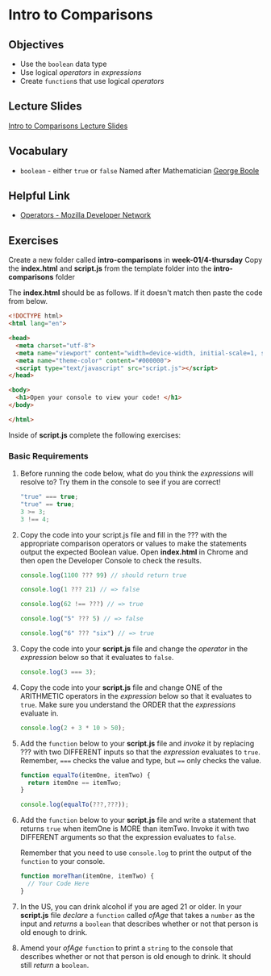 # Intro to Comparisons

## Objectives

- Use the `boolean` data type
- Use logical _operators_ in _expressions_
- Create `function`s that use logical _operators_

## Lecture Slides

[Intro to Comparisons Lecture Slides](https://docs.google.com/presentation/d/e/2PACX-1vQO1VunxcsDMXX53sJ2cRDG1NiSuvTTgM-CX7HPwvk2bdtsDOJ8w3bsh0ceryV1Xol1lKUXl9D53lOu/embed?start=false&loop=false&delayms=10000)

## Vocabulary

- `boolean` - either `true` or `false`
  Named after Mathematician [George Boole](https://en.wikipedia.org/wiki/George_Boole)

## Helpful Link

- [Operators - Mozilla Developer Network](https://developer.mozilla.org/en-US/docs/Web/JavaScript/Reference/Operators)

## Exercises

Create a new folder called **intro-comparisons** in **week-01/4-thursday**
Copy the **index.html** and **script.js** from the template folder into the **intro-comparisons** folder

The **index.html** should be as follows. If it doesn't match then paste the code from below.

```html
<!DOCTYPE html>
<html lang="en">

<head>
  <meta charset="utf-8">
  <meta name="viewport" content="width=device-width, initial-scale=1, shrink-to-fit=no">
  <meta name="theme-color" content="#000000">
  <script type="text/javascript" src="script.js"></script>
</head>

<body>
  <h1>Open your console to view your code! </h1>
</body>

</html>
```

Inside of **script.js** complete the following exercises:

### Basic Requirements

1.  Before running the code below, what do you think the _expressions_ will resolve to? Try them in the console to see if you are correct!

    ```js
    "true" === true;
    "true" == true;
    3 >= 3;
    3 !== 4;
    ```

1.  Copy the code into your script.js file and fill in the ??? with the appropriate comparison operators or values to make the statements output the expected Boolean value. Open **index.html** in Chrome and then open the Developer Console to check the results.

    ```js
    console.log(1100 ??? 99) // should return true

    console.log(1 ??? 21) // => false

    console.log(62 !== ???) // => true

    console.log("5" ??? 5) // => false

    console.log("6" ??? "six") // => true
    ```

1.  Copy the code into your **script.js** file and change the _operator_ in the _expression_ below so that it evaluates to `false`.

    ```js
    console.log(3 === 3);
    ```

1.  Copy the code into your **script.js** file and change ONE of the ARITHMETIC operators in the _expression_ below so that it evaluates to `true`. Make sure you understand the ORDER that the _expressions_ evaluate in.

    ```js
    console.log(2 + 3 * 10 > 50);
    ```

1.  Add the `function` below to your **script.js** file and _invoke_ it by replacing ??? with two DIFFERENT inputs so that the _expression_ evaluates to `true`. Remember, `===` checks the value and type, but `==` only checks the value.

    ```js
    function equalTo(itemOne, itemTwo) {
      return itemOne == itemTwo;
    }

    console.log(equalTo(???,???));
    ```

1.  Add the `function` below to your **script.js** file and write a statement that returns `true` when itemOne is MORE than itemTwo. Invoke it with two DIFFERENT arguments so that the expression evaluates to `false`.

    Remember that you need to use `console.log` to print the
    output of the `function` to your console.

    ```js
    function moreThan(itemOne, itemTwo) {
      // Your Code Here
    }
    ```

1.  In the US, you can drink alcohol if you are aged 21 or older. In your **script.js** file _declare_ a `function` called _ofAge_ that takes a `number` as the input and _returns_ a `boolean` that describes whether or not that person is old enough to drink.

1.  Amend your _ofAge_ `function` to print a `string` to the console that describes whether or not that person is old enough to drink. It should still _return_ a `boolean`.
